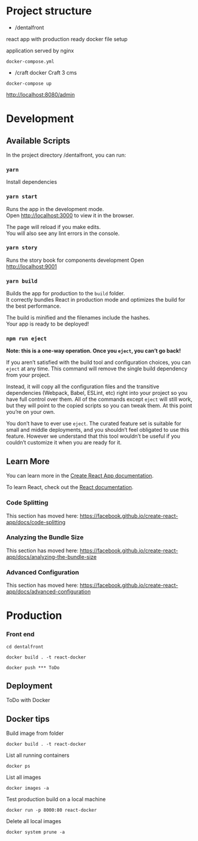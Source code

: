 # Project structure
* /dentalfront 

react app with production ready docker file setup

application served by nginx

``docker-compose.yml`` 

* /craft
docker Craft 3 cms

``docker-compose up``

[http://localhost:8080/admin](http://localhost:8080/admin)


# Development

## Available Scripts

In the project directory /dentalfront, you can run:

### `yarn`
Install dependencies 

### `yarn start`

Runs the app in the development mode.<br>
Open [http://localhost:3000](http://localhost:3000) to view it in the browser.

The page will reload if you make edits.<br>
You will also see any lint errors in the console.

### `yarn story`

Runs the story book for components development
Open [http://localhost:9001](http://localhost:9001) 

### `yarn build`

Builds the app for production to the `build` folder.<br>
It correctly bundles React in production mode and optimizes the build for the best performance.

The build is minified and the filenames include the hashes.<br>
Your app is ready to be deployed!

### `npm run eject`

**Note: this is a one-way operation. Once you `eject`, you can’t go back!**

If you aren’t satisfied with the build tool and configuration choices, you can `eject` at any time. This command will remove the single build dependency from your project.

Instead, it will copy all the configuration files and the transitive dependencies (Webpack, Babel, ESLint, etc) right into your project so you have full control over them. All of the commands except `eject` will still work, but they will point to the copied scripts so you can tweak them. At this point you’re on your own.

You don’t have to ever use `eject`. The curated feature set is suitable for small and middle deployments, and you shouldn’t feel obligated to use this feature. However we understand that this tool wouldn’t be useful if you couldn’t customize it when you are ready for it.

## Learn More

You can learn more in the [Create React App documentation](https://facebook.github.io/create-react-app/docs/getting-started).

To learn React, check out the [React documentation](https://reactjs.org/).

### Code Splitting

This section has moved here: https://facebook.github.io/create-react-app/docs/code-splitting

### Analyzing the Bundle Size

This section has moved here: https://facebook.github.io/create-react-app/docs/analyzing-the-bundle-size

### Advanced Configuration

This section has moved here: https://facebook.github.io/create-react-app/docs/advanced-configuration

# Production
### Front end
`cd dentalfront`

`docker build . -t react-docker`

`docker push *** ToDo`

## Deployment
ToDo with Docker

## Docker tips
Build image from folder

`docker build . -t react-docker   `

List all running containers 

`docker ps`

List all images

`docker images -a`

Test production build on a local machine 

`docker run -p 8000:80 react-docker`

Delete all local images

`docker system prune -a`